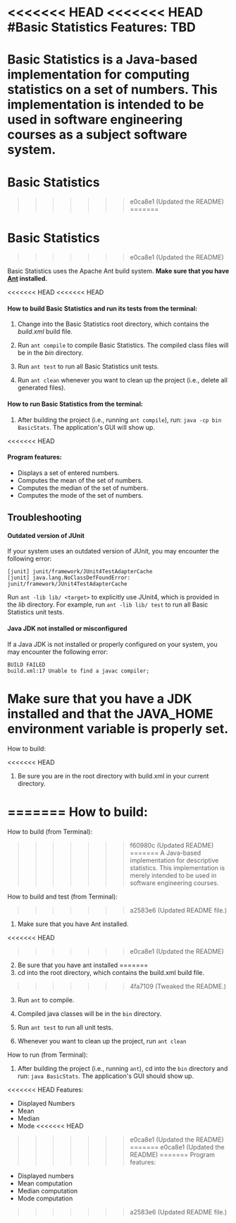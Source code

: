 <<<<<<< HEAD
<<<<<<< HEAD
#Basic Statistics
Features: TBD
=======
Basic Statistics is a Java-based implementation for computing statistics on a set of numbers.
This implementation is intended to be used in software engineering courses as
a subject software system.
=======
# Basic Statistics
>>>>>>> e0ca8e1 (Updated the README)
=======
# Basic Statistics
>>>>>>> e0ca8e1 (Updated the README)

Basic Statistics uses the Apache Ant build system. **Make sure that you have [Ant](https://ant.apache.org) installed.**

<<<<<<< HEAD
<<<<<<< HEAD
#### How to build Basic Statistics and run its tests from the terminal:

1. Change into the Basic Statistics root directory, which contains the *build.xml* build file.

2. Run `ant compile` to compile Basic Statistics. The compiled class files will be in the *bin* directory.

4. Run `ant test` to run all Basic Statistics unit tests.

5. Run `ant clean` whenever you want to clean up the project (i.e., delete all generated files).


#### How to run Basic Statistics from the terminal:

1. After building the project (i.e., running `ant compile`), run: `java -cp bin BasicStats`. The application's GUI will show up.


<<<<<<< HEAD
#### Program features:
* Displays a set of entered numbers.
* Computes the mean of the set of numbers.
* Computes the median of the set of numbers.
* Computes the mode of the set of numbers.


## Troubleshooting

#### Outdated version of JUnit

If your system uses an outdated version of JUnit, you may encounter the following error:
```
[junit] junit/framework/JUnit4TestAdapterCache
[junit] java.lang.NoClassDefFoundError: junit/framework/JUnit4TestAdapterCache
```
Run `ant -lib lib/ <target>` to explicitly use JUnit4, which is provided in the *lib* directory. For example, run `ant -lib lib/ test` to run all Basic Statistics unit tests.

#### Java JDK not installed or misconfigured
If a Java JDK is not installed or properly configured on your system, you may encounter the following error: 
```
BUILD FAILED
build.xml:17 Unable to find a javac compiler;
```
Make sure that you have a JDK installed and that the JAVA_HOME environment variable is properly set.
=======
How to build:

<<<<<<< HEAD
1. Be sure you are in the root directory with build.xml in your current directory.

=======
How to build:
=======
How to build (from Terminal):
>>>>>>> f60980c (Updated README)
=======
A Java-based implementation for descriptive statistics. This
implementation is merely intended to be used in software engineering courses.

How to build and test (from Terminal):
>>>>>>> a2583e6 (Updated README file.)

1. Make sure that you have Ant installed.

<<<<<<< HEAD
>>>>>>> e0ca8e1 (Updated the README)
2. Be sure that you have ant installed
=======
2. cd into the root directory, which contains the build.xml build file.
>>>>>>> 4fa7109 (Tweaked the README.)

3. Run `ant` to compile.

4. Compiled java classes will be in the `bin` directory.

5. Run `ant test` to run all unit tests.

6. Whenever you want to clean up the project, run `ant clean`

How to run (from Terminal):

1. After building the project (i.e., running `ant`), cd into the `bin`
   directory and run: `java BasicStats`. The application's GUI should show up.

<<<<<<< HEAD
Features:
* Displayed Numbers
* Mean
* Median
* Mode
<<<<<<< HEAD
>>>>>>> e0ca8e1 (Updated the README)
=======
>>>>>>> e0ca8e1 (Updated the README)
=======
Program features:
* Displayed numbers
* Mean computation
* Median computation
* Mode computation
>>>>>>> a2583e6 (Updated README file.)
